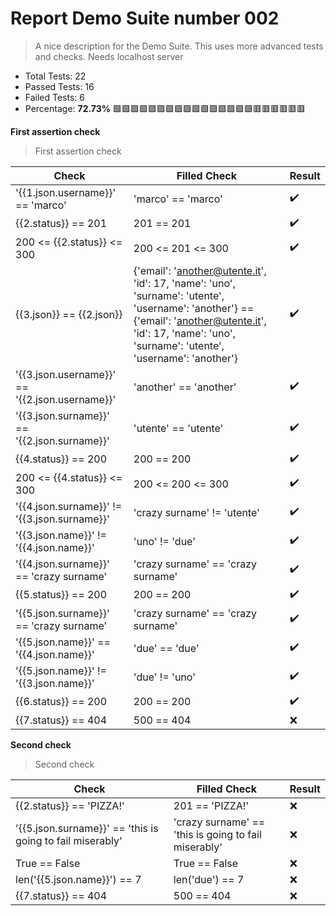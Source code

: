 
# Report Demo Suite number 002
> A nice description for the Demo Suite. This uses more advanced tests and checks. Needs localhost server

* Total Tests: 22
* Passed Tests: 16
* Failed Tests: 6
* Percentage: **72.73%**  :green_square::green_square::green_square::green_square::green_square::green_square::green_square::green_square::green_square::green_square::green_square::green_square::green_square::green_square::green_square::green_square::red_square::red_square::red_square::red_square::red_square::red_square:

**First assertion check**
> First assertion check

| Check | Filled Check | Result |
| ------------ | --------- | ----- |
| '{{1.json.username}}' == 'marco' | 'marco' == 'marco' | :heavy_check_mark: | 
| {{2.status}} == 201 | 201 == 201 | :heavy_check_mark: | 
| 200 <= {{2.status}} <= 300 | 200 <= 201 <= 300 | :heavy_check_mark: | 
| {{3.json}} == {{2.json}} | {'email': 'another@utente.it', 'id': 17, 'name': 'uno', 'surname': 'utente', 'username': 'another'} == {'email': 'another@utente.it', 'id': 17, 'name': 'uno', 'surname': 'utente', 'username': 'another'} | :heavy_check_mark: | 
| '{{3.json.username}}' == '{{2.json.username}}' | 'another' == 'another' | :heavy_check_mark: | 
| '{{3.json.surname}}' == '{{2.json.surname}}' | 'utente' == 'utente' | :heavy_check_mark: | 
| {{4.status}} == 200 | 200 == 200 | :heavy_check_mark: | 
| 200 <= {{4.status}} <= 300 | 200 <= 200 <= 300 | :heavy_check_mark: | 
| '{{4.json.surname}}' != '{{3.json.surname}}' | 'crazy surname' != 'utente' | :heavy_check_mark: | 
| '{{3.json.name}}' != '{{4.json.name}}' | 'uno' != 'due' | :heavy_check_mark: | 
| '{{4.json.surname}}' == 'crazy surname' | 'crazy surname' == 'crazy surname' | :heavy_check_mark: | 
| {{5.status}} == 200 | 200 == 200 | :heavy_check_mark: | 
| '{{5.json.surname}}' == 'crazy surname' | 'crazy surname' == 'crazy surname' | :heavy_check_mark: | 
| '{{5.json.name}}' == '{{4.json.name}}' | 'due' == 'due' | :heavy_check_mark: | 
| '{{5.json.name}}' != '{{3.json.name}}' | 'due' != 'uno' | :heavy_check_mark: | 
| {{6.status}} == 200 | 200 == 200 | :heavy_check_mark: | 
| {{7.status}} == 404 | 500 == 404 | :x: | 


**Second check**
> Second check

| Check | Filled Check | Result |
| ------------ | --------- | ----- |
| {{2.status}} == 'PIZZA!' | 201 == 'PIZZA!' | :x: | 
| '{{5.json.surname}}' == 'this is going to fail miserably' | 'crazy surname' == 'this is going to fail miserably' | :x: | 
| True == False | True == False | :x: | 
| len('{{5.json.name}}') == 7 | len('due') == 7 | :x: | 
| {{7.status}} == 404 | 500 == 404 | :x: | 
